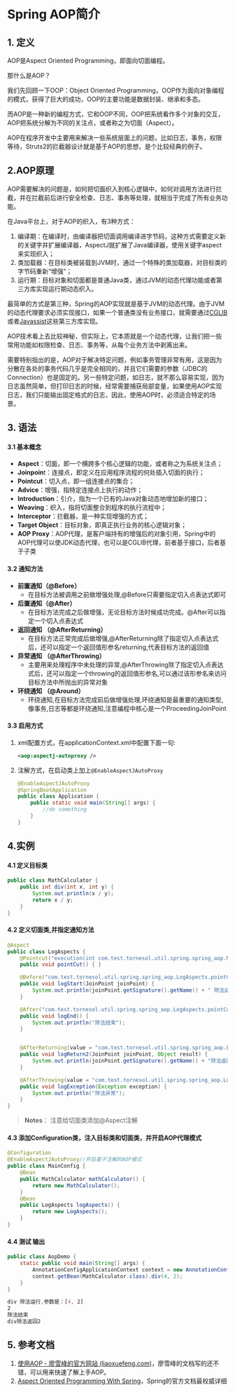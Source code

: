 # Spring AOP简介



## 1. 定义

AOP是Aspect Oriented Programming，即面向切面编程。

那什么是AOP？

我们先回顾一下OOP：Object Oriented Programming，OOP作为面向对象编程的模式，获得了巨大的成功，OOP的主要功能是数据封装、继承和多态。

而AOP是一种新的编程方式，它和OOP不同，OOP把系统看作多个对象的交互，AOP把系统分解为不同的关注点，或者称之为切面（Aspect）。

AOP在程序开发中主要用来解决一些系统层面上的问题，比如日志，事务，权限等待，Struts2的拦截器设计就是基于AOP的思想，是个比较经典的例子。

## 2.AOP原理

AOP需要解决的问题是，如何把切面织入到核心逻辑中，如何对调用方法进行拦截，并在拦截前后进行安全检查、日志、事务等处理，就相当于完成了所有业务功能。

在Java平台上，对于AOP的织入，有3种方式：

1. 编译期：在编译时，由编译器把切面调用编译进字节码，这种方式需要定义新的关键字并扩展编译器，AspectJ就扩展了Java编译器，使用关键字aspect来实现织入；
2. 类加载器：在目标类被装载到JVM时，通过一个特殊的类加载器，对目标类的字节码重新“增强”；
3. 运行期：目标对象和切面都是普通Java类，通过JVM的动态代理功能或者第三方库实现运行期动态织入。

最简单的方式是第三种，Spring的AOP实现就是基于JVM的动态代理。由于JVM的动态代理要求必须实现接口，如果一个普通类没有业务接口，就需要通过[CGLIB](https://github.com/cglib/cglib)或者[Javassist](https://www.javassist.org/)这些第三方库实现。

AOP技术看上去比较神秘，但实际上，它本质就是一个动态代理，让我们把一些常用功能如权限检查、日志、事务等，从每个业务方法中剥离出来。

需要特别指出的是，AOP对于解决特定问题，例如事务管理非常有用，这是因为分散在各处的事务代码几乎是完全相同的，并且它们需要的参数（JDBC的Connection）也是固定的。另一些特定问题，如日志，就不那么容易实现，因为日志虽然简单，但打印日志的时候，经常需要捕获局部变量，如果使用AOP实现日志，我们只能输出固定格式的日志，因此，使用AOP时，必须适合特定的场景。

## 3. 语法

#### 3.1 基本概念

- **Aspect**：切面，即一个横跨多个核心逻辑的功能，或者称之为系统关注点；
- **Joinpoin**t：连接点，即定义在应用程序流程的何处插入切面的执行；
- **Pointcut**：切入点，即一组连接点的集合；
- **Advice**：增强，指特定连接点上执行的动作；
- **Introduction**：引介，指为一个已有的Java对象动态地增加新的接口；
- **Weaving**：织入，指将切面整合到程序的执行流程中；
- **Interceptor**：拦截器，是一种实现增强的方式；
- **Target Object**：目标对象，即真正执行业务的核心逻辑对象；
- **AOP Proxy**：AOP代理，是客户端持有的增强后的对象引用，Spring中的AOP代理可以使JDK动态代理，也可以是CGLIB代理，前者基于接口，后者基于子类

#### 3.2 通知方法

- **前置通知（@Before）**
	- 在目标方法被调用之前做增强处理,@Before只需要指定切入点表达式即可 
- **后置通知（@After）**
	- 在目标方法完成之后做增强，无论目标方法时候成功完成。@After可以指定一个切入点表达式
- **返回通知 （@AfterReturning）**
	- 在目标方法正常完成后做增强,@AfterReturning除了指定切入点表达式后，还可以指定一个返回值形参名returning,代表目标方法的返回值
- **异常通知 （@AfterThrowing）**
	- 主要用来处理程序中未处理的异常,@AfterThrowing除了指定切入点表达式后，还可以指定一个throwing的返回值形参名,可以通过该形参名来访问目标方法中所抛出的异常对象
- **环绕通知 （@Around）**
	- 环绕通知,在目标方法完成前后做增强处理,环绕通知是最重要的通知类型,像事务,日志等都是环绕通知,注意编程中核心是一个ProceedingJoinPoint

#### 3.3  启用方式

1. xml配置方式，在applicationContext.xml中配置下面一句:
    ```xml
    <aop:aspectj-autoproxy />
    ```
2. 注解方式，在启动类上加上`@EnableAspectJAutoProxy`
	``` java
	@EnableAspectJAutoProxy
	@SpringBootApplication
    public class Application {
        public static void main(String[] args) {
            //do something
        }
    }
	```

## 4.实例

#### 4.1 定义目标类

``` java
public class MathCalculator {
    public int div(int x, int y) {
        System.out.println(x / y);
        return x / y;
    }
}
```

#### 4.2 定义切面类,并指定通知方法

```java
@Aspect
public class LogAspects {
    @Pointcut("execution(int com.test.tornesol.util.spring.spring_aop.MathCalculator.div(int,int))")
    public void pointCut() { }

    @Before("com.test.tornesol.util.spring.spring_aop.LogAspects.pointCut()")
    public void logStart(JoinPoint joinPoint) {
        System.out.println(joinPoint.getSignature().getName() + " 除法运行,参数是：" + Arrays.asList(joinPoint.getArgs()));
    }

    @After("com.test.tornesol.util.spring.spring_aop.LogAspects.pointCut()")
    public void logEnd() {
        System.out.println("除法结束");
    }


    @AfterReturning(value = "com.test.tornesol.util.spring.spring_aop.LogAspects.pointCut())", returning = "result")
    public void logReturn2(JoinPoint joinPoint, Object result) {
        System.out.println(joinPoint.getSignature().getName() + "除法返回" + result);
    }

    @AfterThrowing(value = "com.test.tornesol.util.spring.spring_aop.LogAspects.pointCut()", throwing = "exception")
    public void logException(Exception exception) {
        System.out.println("除法异常");
    }
}
```

> **Notes**： 注意给切面类添加@Aspect注解

#### 4.3 添加Configuration类，注入目标类和切面类，并开启AOP代理模式

```java
@Configuration
@EnableAspectJAutoProxy//开启基于注解的AOP模式
public class MainConfig {
    @Bean
    public MathCalculator mathCalculator() {
        return new MathCalculator();
    }
    @Bean
    public LogAspects logAspects() {
        return new LogAspects();
    }
}
```

#### 4.4 测试 输出

```java
public class AopDemo {
    static public void main(String[] args) {
        AnnotationConfigApplicationContext context = new AnnotationConfigApplicationContext(MainConfig.class);
        context.getBean(MathCalculator.class).div(4, 2);
    }
}
```

```css
div 除法运行,参数是：[4, 2]
2
除法结束
div除法返回2
```

## 5. 参考文档

1. [使用AOP - 廖雪峰的官方网站 (liaoxuefeng.com)](https://www.liaoxuefeng.com/wiki/1252599548343744/1266265125480448)，廖雪峰的文档写的还不错，可以用来快速了解上手AOP。
2. [Aspect Oriented Programming With Spring](https://spring.getdocs.org/en-US/spring-framework-docs/docs/spring-core/aop/aop.html)，Spring的官方文档最权威详细